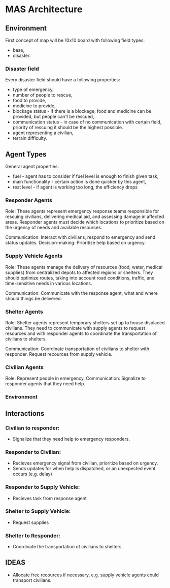 # MAS Architecture

## Environment
First concept of map will be 10x10 board with following field types:
- base,
- disaster.
    
### Disaster field
Every disaster field should have a following properties:
- type of emergency,
- number of people to rescue,
- food to provide,
- medicine to provide,
- blockage status - if there is a blockage, food and medicine can be provided, but people can't be rescued,
- communication status - in case of no communication with certain field, priority of rescuing it should be the highest possible.
- agent representing a civilian,
- terrain difficulty.

## Agent Types

General agent properties:
- fuel - agent has to consider if fuel level is enough to finish given task,
- main functionality - certain action is done quicker by this agent,
- rest level - if agent is working too long, the efficiency drops

### Responder Agents
Role: These agents represent emergency response teams responsible for rescuing civilians, delivering medical aid, and assessing damage in affected areas. Responder agents must decide which locations to prioritize based on the urgency of needs and available resources.

Communication: Interact with civilians, respond to emergency and send status updates.
Decision-making: Prioritize help based on urgency.

### Supply Vehicle Agents
Role: These agents manage the delivery of resources (food, water, medical supplies) from centralized depots to affected regions or shelters. They should optimize routes, taking into account road conditions, traffic, and time-sensitive needs in various locations.

Communication: Communicate with the response agent, what and where should things be delivered. 

### Shelter Agents
Role: Shelter agents represent temporary shelters set up to house displaced civilians. They need to communicate with supply agents to request resources and with responder agents to coordinate the transportation of civilians to shelters.

Communication: Coordinate transportation of civilians to shelter with responder. Request recources from supply vehicle.

### Civilian Agents
Role: Represent people in emergency.
Communication: Signalize to responder agents that they need help.

### Environment

## Interactions

### Civilian to responder:
- Signalize that they need help to emergency responders.

### Responder to Civilian:
- Recieves emergency signal from civilian, prioritize based on urgency.
- Sends updates for when help is dispatched, or an unexpected event occurs (e.g. delay)

### Responder to Supply Vehicle:
- Recieves task from response agent

### Shelter to Supply Vehicle:
- Request supplies

### Shelter to Responder:
- Coordinate the transportation of civilians to shelters


## IDEAS
- Allocate free recources if necessary, e.g. supply vehicle agents could transport civilians.
